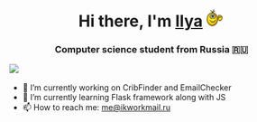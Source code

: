 <h1 align="center">Hi there, I'm <a href="https://vk.com/r3al1ty_official" target="_blank">Ilya</a> 
<img src="https://github.com/R3al1ty1/R3al1ty1/blob/main/emoji-smiley.gif" width="32" height="32"/></h1>
<h3 align="center">Computer science student from Russia 🇷🇺</h3>

![](http://github-profile-summary-cards.vercel.app/api/cards/profile-details?username=R3al1ty1&theme=city_lights)

- 🔭 I’m currently working on CribFinder and EmailChecker
- 🌱 I’m currently learning Flask framework along with JS
- 📫 How to reach me: me@ikworkmail.ru
